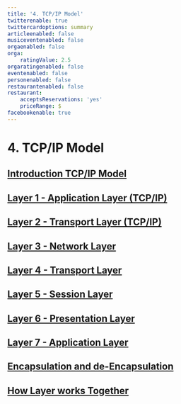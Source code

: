 ```yaml
---
title: '4. TCP/IP Model'
twitterenable: true
twittercardoptions: summary
articleenabled: false
musiceventenabled: false
orgaenabled: false
orga:
    ratingValue: 2.5
orgaratingenabled: false
eventenabled: false
personenabled: false
restaurantenabled: false
restaurant:
    acceptsReservations: 'yes'
    priceRange: $
facebookenable: true
---
```


# <a href="/network/foundations-of-networking-networking-basics" class="nav-button transform"><span></span></a>4. TCP/IP Model

## [Introduction TCP/IP Model](/network/foundations-of-networking-networking-basics/4-tcp-ip-model/introduction-tcp-ip-model)
## [Layer 1 - Application Layer (TCP/IP)](/network/foundations-of-networking-networking-basics/4-tcp-ip-model/layer-1-application-layer-tcp-ip)
## [Layer 2 - Transport Layer (TCP/IP)](/network/foundations-of-networking-networking-basics/4-tcp-ip-model/layer-2-transport-layer-tcp-ip)
## [Layer 3 - Network Layer](/network/foundations-of-networking-networking-basics/3-osi-model/layer-3-network-layer)
## [Layer 4 - Transport Layer](/network/foundations-of-networking-networking-basics/3-osi-model/layer-4-transport-layer)
## [Layer 5 - Session Layer](/network/foundations-of-networking-networking-basics/3-osi-model/layer-5-session-layer)
## [Layer 6 - Presentation Layer](/network/foundations-of-networking-networking-basics/3-osi-model/layer-6-presentation-layer)
## [Layer 7 - Application Layer](/network/foundations-of-networking-networking-basics/3-osi-model/layer-7-application-layer)
## [Encapsulation and de-Encapsulation](/network/foundations-of-networking-networking-basics/3-osi-model/encapsulation-and-de-encapsulation)
## [How Layer works Together](/network/foundations-of-networking-networking-basics/3-osi-model/how-layer-works-together)